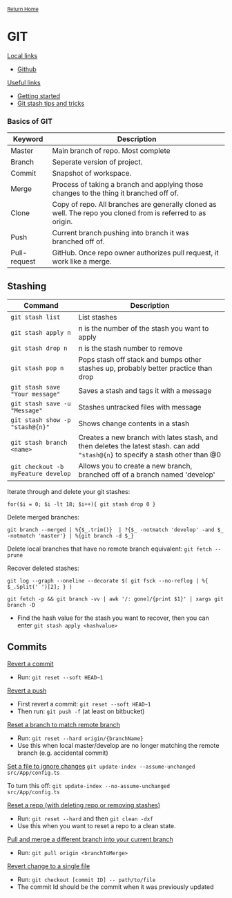 <small>[Return Home](../../README.md)</small>

# GIT

<u>Local links</u>

- [Github](./github.md)

<u>Useful links</u>

- [Getting started](https://help.github.com/en/desktop)
- [Git stash tips and tricks](https://www.freecodecamp.org/news/useful-tricks-you-might-not-know-about-git-stash-e8a9490f0a1a/)

### Basics of GIT

| Keyword      | Description                                                                                                 |
| ------------ | ----------------------------------------------------------------------------------------------------------- |
| Master       | Main branch of repo. Most complete                                                                          |
| Branch       | Seperate version of project.                                                                                |
| Commit       | Snapshot of workspace.                                                                                      |
| Merge        | Process of taking a branch and applying those changes to the thing it branched off of.                      |
| Clone        | Copy of repo. All branches are generally cloned as well. The repo you cloned from is referred to as origin. |
| Push         | Current branch pushing into branch it was branched off of.                                                  |
| Pull-request | GitHub. Once repo owner authorizes pull request, it work like a merge.                                      |

## Stashing

| Command                             | Description                                                                                                                     |
| ----------------------------------- | ------------------------------------------------------------------------------------------------------------------------------- |
| `git stash list`                    | List stashes                                                                                                                    |
| `git stash apply n`                 | n is the number of the stash you want to apply                                                                                  |
| `git stash drop n`                  | n is the stash number to remove                                                                                                 |
| `git stash pop n`                   | Pops stash off stack and bumps other stashes up, probably better practice than drop                                             |
| `git stash save "Your message"`     | Saves a stash and tags it with a message                                                                                        |
| `git stash save -u "Message"`       | Stashes untracked files with message                                                                                            |
| `git stash show -p "stash@{n}"`     | Shows change contents in a stash                                                                                                |
| `git stash branch <name>`           | Creates a new branch with lates stash, and then deletes the latest stash. can add `"stash@{n}` to specify a stash other than @0 |
| `git checkout -b myFeature develop` | Allows you to create a new branch, branched off of a branch named 'develop'                                                     |

Iterate through and delete your git stashes:

```shell
for($i = 0; $i -lt 18; $i++){ git stash drop 0 }
```

Delete merged branches:

```shell
git branch --merged | %{$_.trim()}  | ?{$_ -notmatch 'develop' -and $_ -notmatch 'master'} | %{git branch -d $_}
```

Delete local branches that have no remote branch equivalent:
`git fetch --prune`

Recover deleted stashes:
```shell
git log --graph --oneline --decorate $( git fsck --no-reflog | %{ $_.Split(' ')[2]; } )
```

```
git fetch -p && git branch -vv | awk '/: gone]/{print $1}' | xargs git branch -D
```
- Find the hash value for the stash you want to recover, then you can enter `git stash apply <hashvalue>`

## Commits

<u>Revert a commit </u>

- Run: `git reset --soft HEAD~1`

<u>Revert a push</u>

- First revert a commit: `git reset --soft HEAD~1`
- Then run: `git push -f` (at least on bitbucket)

<u>Reset a branch to match remote branch</u>

- Run: `git reset --hard origin/{branchName}`
- Use this when local master/develop are no longer matching the remote branch (e.g. accidental commit)

<u>Set a file to ignore changes</u>
`git update-index --assume-unchanged src/App/config.ts`

To turn this off:
`git update-index --no-assume-unchanged src/App/config.ts`

<u>Reset a repo (with deleting repo or removing stashes)</u>

- Run: `git reset --hard` and then `git clean -dxf`
- Use this when you want to reset a repo to a clean state.

<u>Pull and merge a different branch into your current branch</u>

- Run: `git pull origin <branchToMerge>`

<u>Revert change to a single file</u>

- Run: `git checkout [commit ID] -- path/to/file`
- The commit Id should be the commit when it was previously updated
